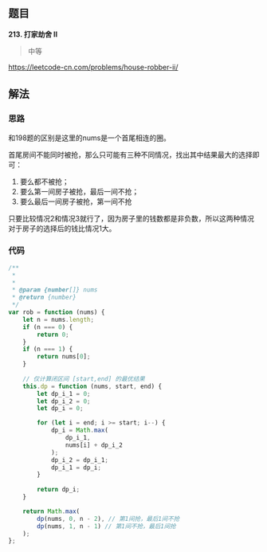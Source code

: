 ## 题目
**213. 打家劫舍 II**
>中等

https://leetcode-cn.com/problems/house-robber-ii/

## 解法
### 思路
和198题的区别是这里的nums是一个首尾相连的圈。

⾸尾房间不能同时被抢，那么只可能有三种不同情况，找出其中结果最大的选择即可：
1. 要么都不被抢；
2. 要么第⼀间房⼦被抢，最后⼀间不抢；
3. 要么最后⼀间房⼦被抢，第⼀间不抢

只要⽐较情况2和情况3就⾏了，因为房⼦⾥的钱数都是⾮负数，所以这两种情况对于房⼦的选择后的钱⽐情况1⼤。

### 代码
```javascript
/**
 * 
 * 
 * @param {number[]} nums
 * @return {number}
 */
var rob = function (nums) {
    let n = nums.length;
    if (n === 0) {
        return 0;
    }
    if (n === 1) {
        return nums[0];
    }
    
    // 仅计算闭区间 [start,end] 的最优结果
    this.dp = function (nums, start, end) {
        let dp_i_1 = 0;
        let dp_i_2 = 0;
        let dp_i = 0; 

        for (let i = end; i >= start; i--) {
            dp_i = Math.max(
                dp_i_1, 
                nums[i] + dp_i_2
            ); 
            dp_i_2 = dp_i_1; 
            dp_i_1 = dp_i; 
        }
              
        return dp_i;
    }

    return Math.max(
        dp(nums, 0, n - 2), // 第1间抢，最后1间不抢
        dp(nums, 1, n - 1) // 第1间不抢，最后1间抢
    );
};
```
